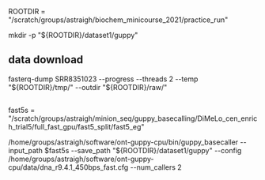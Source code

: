 ROOTDIR = "/scratch/groups/astraigh/biochem_minicourse_2021/practice_run" 

mkdir -p "${ROOTDIR}/dataset1/guppy"

## data download
fasterq-dump SRR8351023 --progress --threads 2 --temp "${ROOTDIR}/tmp/" --outdir "${ROOTDIR}/raw/"

##
fast5s = "/scratch/groups/astraigh/minion_seq/guppy_basecalling/DiMeLo_cen_enrich_trial5/full_fast_gpu/fast5_split/fast5_eg"

/home/groups/astraigh/software/ont-guppy-cpu/bin/guppy_basecaller --input_path $fast5s --save_path "${ROOTDIR}/dataset1/guppy" --config /home/groups/astraigh/software/ont-guppy-cpu/data/dna_r9.4.1_450bps_fast.cfg --num_callers 2